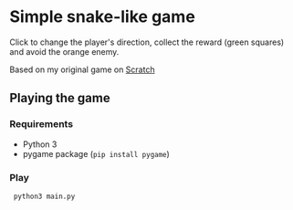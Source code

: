 # Simple snake-like game
Click to change the player's direction, collect the reward (green squares) and 
avoid the orange enemy. 

Based on my original game on [Scratch](https://scratch.mit.edu/projects/266843526/)

## Playing the game
### Requirements 

- Python 3
- pygame package (<code>pip install pygame</code>)

### Play

<code> python3 main.py </code>

